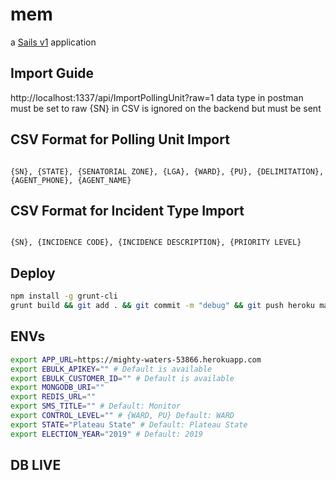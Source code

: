 # mem

a [Sails v1](https://sailsjs.com) application


## Import Guide

http://localhost:1337/api/ImportPollingUnit?raw=1
data type in postman must be set to raw
{SN} in CSV is ignored on the backend but must be sent

## CSV Format for Polling Unit Import
```csv

{SN}, {STATE}, {SENATORIAL ZONE}, {LGA}, {WARD}, {PU}, {DELIMITATION}, {AGENT_PHONE}, {AGENT_NAME}

``` 

## CSV Format for Incident Type Import
```csv

{SN}, {INCIDENCE CODE}, {INCIDENCE DESCRIPTION}, {PRIORITY LEVEL}

``` 

## Deploy
```sh
npm install -g grunt-cli
grunt build && git add . && git commit -m "debug" && git push heroku master && heroku logs --tail
```

## ENVs
```sh
export APP_URL=https://mighty-waters-53866.herokuapp.com
export EBULK_APIKEY="" # Default is available
export EBULK_CUSTOMER_ID="" # Default is available
export MONGODB_URI=""
export REDIS_URL=""
export SMS_TITLE="" # Default: Monitor
export CONTROL_LEVEL="" # {WARD, PU} Default: WARD 
export STATE="Plateau State" # Default: Plateau State
export ELECTION_YEAR="2019" # Default: 2019
```


## DB LIVE
```sh mongo localhost:27017/election_monitoring -u election_monitoring -p election_m0nitar

```